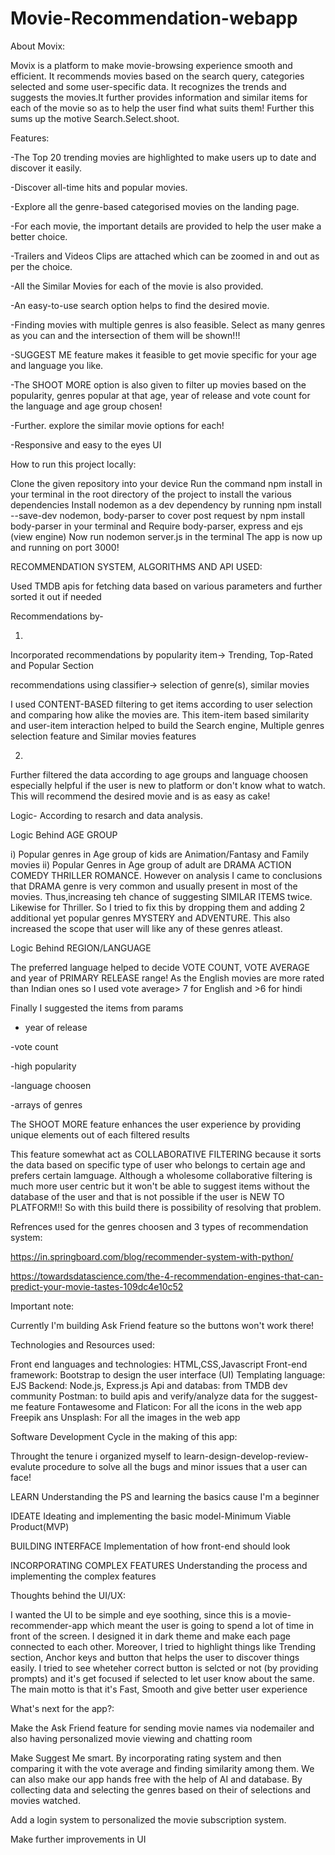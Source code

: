 # Movie-Recommendation-webapp
About Movix:

Movix is a platform to make movie-browsing experience smooth and efficient. It recommends movies based on the search query, categories selected and some user-specific data. It recognizes the trends and suggests the movies.It further provides information and similar items for each of the movie so as to help the user find what suits them! Further this sums up the motive Search.Select.shoot.




Features:

-The Top 20 trending movies are highlighted to make users up to date and discover it easily.

-Discover all-time hits and popular movies.

-Explore all the genre-based categorised movies on the landing page. 

-For each movie, the important details are provided to help the user make a better choice.

-Trailers and Videos Clips are attached which can be zoomed in and out as per the choice.

-All the Similar Movies for each of the movie is also provided.

-An easy-to-use search option helps to find the desired movie.

-Finding movies with multiple genres is also feasible. Select as many genres as you can and the intersection of them will be shown!!!

-SUGGEST ME feature makes it feasible to get movie specific for your age and language you like.

-The SHOOT MORE option is also given to filter up movies based on the popularity, genres popular at that age, year of release and vote count for the language and age group chosen!

-Further. explore the similar movie options for each!

-Responsive and easy to the eyes UI












How to run this project locally:

Clone the given repository into your device
Run the command npm install in your terminal in the root directory of the project to install the various dependencies
Install nodemon as a dev dependency by running npm install --save-dev nodemon, body-parser to cover post request by npm install body-parser
 in your terminal and Require body-parser, express and ejs (view engine)
Now run nodemon server.js in the terminal
The app is now up and running on port 3000!






RECOMMENDATION SYSTEM, ALGORITHMS AND API USED:

Used TMDB apis for fetching data based on various parameters and further sorted it out if needed

Recommendations by-

1)
Incorporated recommendations by popularity item-> Trending, Top-Rated and Popular Section

recommendations using classifier-> selection of genre(s), similar movies

I used CONTENT-BASED filtering to get items according to user selection and comparing how alike the movies are. This item-item based similarity and user-item interaction helped to build the Search engine, Multiple genres selection feature and Similar movies features
 

2)
Further filtered the data according to age groups and language choosen especially helpful if the user is new to platform or don't know what to watch.
This will recommend the desired movie and is as easy as cake!

Logic-
According to resarch and data analysis.

Logic Behind AGE GROUP

i) Popular genres in Age group of kids are Animation/Fantasy and Family movies
ii) Popular Genres in Age group of adult are DRAMA ACTION COMEDY THRILLER ROMANCE. However on analysis I came to conclusions that DRAMA genre is very common and usually present in most of the movies. Thus,increasing teh chance of suggesting SIMILAR ITEMS twice. Likewise for Thriller. So I tried to fix this by dropping them and adding 2 additional yet popular genres MYSTERY and ADVENTURE. This also increased the scope that user  will like any of these genres atleast.

Logic Behind REGION/LANGUAGE

The preferred language helped to decide VOTE COUNT, VOTE AVERAGE and year of PRIMARY RELEASE range!
As the English movies are more rated than Indian ones so I used vote average> 7 for English and >6 for hindi

Finally I suggested the items from params

- year of release

-vote count

-high popularity 

-language choosen

-arrays of genres

The SHOOT MORE feature enhances the user experience  by providing unique elements out of each filtered results

This feature somewhat act as COLLABORATIVE FILTERING because it sorts the data based on specific type of user who belongs to certain age and prefers certain lamguage. 
Although a wholesome collaborative filtering is much more user centric but it won't be able to suggest items without the database of the user and that is not possible if the user is NEW TO PLATFORM!!
So with this build there is possibility of resolving that problem.

Refrences used for the genres choosen and 3 types of recommendation system:

https://in.springboard.com/blog/recommender-system-with-python/

https://towardsdatascience.com/the-4-recommendation-engines-that-can-predict-your-movie-tastes-109dc4e10c52






Important note:

Currently I'm building Ask Friend feature so the buttons won't work there! 







Technologies and Resources used:

Front end languages and technologies: HTML,CSS,Javascript
Front-end framework: Bootstrap to design the user interface (UI)
Templating language: EJS
Backend: Node.js, Express.js
Api and databas: from TMDB dev community
Postman: to build apis and verify/analyze data for the suggest-me feature
Fontawesome and Flaticon: For all the icons in the web app
Freepik ans Unsplash: For all the images in the web app






Software Development Cycle in the making of this app:

Throught the tenure i organized myself to learn-design-develop-review-evalute procedure to solve all the bugs and minor issues that a user can face!

LEARN
Understanding the PS and learning the basics cause I'm a beginner

IDEATE
Ideating and implementing the basic model-Minimum Viable Product(MVP)

BUILDING INTERFACE
Implementation of how front-end should look

INCORPORATING COMPLEX FEATURES
Understanding the process and implementing the complex features








Thoughts behind the UI/UX:

I wanted the UI to be simple and eye soothing, since this is a movie-recommender-app which meant the user is going to spend a lot of time in front of the screen. I designed it in dark theme and make each page connected to each other. Moreover, I tried to highlight things like Trending section, Anchor keys and button that helps the user to discover things easily. I tried to see wheteher correct button is selcted or not (by providing prompts) and it's get focused if selected to let user know about the same. The main motto is that it's Fast, Smooth and give better user experience








What's next for the app?:

Make the Ask Friend feature for sending movie names via nodemailer and also having personalized movie viewing and chatting room

Make Suggest Me smart. By incorporating rating system and then comparing it with the vote average and finding similarity among them. We can also make our app hands free with the help of AI and database. By collecting data and selecting the genres based on their of selections and movies watched.

Add a login system to personalized the movie subscription system.

Make further improvements in UI
